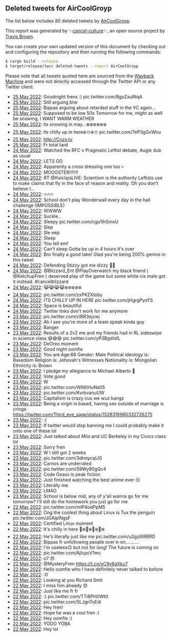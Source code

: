 ## Deleted tweets for AirCoolGroyp

The list below includes 80 deleted tweets by
[AirCoolGroyp](https://twitter.com/AirCoolGroyp).



This report was generated by ✨[cancel-culture](https://github.com/travisbrown/cancel-culture)✨,
an open source project by [Travis Brown](https://twitter.com/travisbrown).

You can create your own updated version of this document by checking out and configuring the
repository and then running the following commands:

```bash
$ cargo build --release
$ target/release/twcc deleted-tweets --report AirCoolGroyp
```

Please note that all tweets quoted here are sourced from the
[Wayback Machine](https://web.archive.org) and were not directly accessed through the Twitter API or
any Twitter client.

* [25 May 2022](https://web.archive.org/web/20220525073007/https://twitter.com/AirCoolGroyp/status/1529329189672853504): Goodnight frens :) pic.twitter.com/8goZxuRtqA <!--1529329189672853504-->
* [25 May 2022](https://web.archive.org/web/20220525035003/https://twitter.com/AirCoolGroyp/status/1529308632327798785): Still arguing btw <!--1529308632327798785-->
* [25 May 2022](https://web.archive.org/web/20220525030907/https://twitter.com/AirCoolGroyp/status/1529298103748251651): Bippas arguing about retarded stuff in the VC again... <!--1529298103748251651-->
* [25 May 2022](https://web.archive.org/web/20220525021552/https://twitter.com/AirCoolGroyp/status/1529284912091643904): Supposed to be low 50s Tomorrow for me, might as well be snowing, I WANT WARM WEATHER <!--1529284912091643904-->
* [25 May 2022](https://web.archive.org/web/20220525020145/https://twitter.com/AirCoolGroyp/status/1529281150501502982): its snowing in may...❄️❄️❄️❄️❄️❄️ <!--1529281150501502982-->
* [25 May 2022](https://web.archive.org/web/20220525015240/https://twitter.com/AirCoolGroyp/status/1529279110438084608): its chilly up in here❄️☃️❄️☃️ pic.twitter.com/7eP3gGxWnu <!--1529279110438084608-->
* [25 May 2022](https://web.archive.org/web/20220525001158/https://twitter.com/AirCoolGroyp/status/1529253596876918792): http://Cozy.tv <!--1529253596876918792-->
* [25 May 2022](https://web.archive.org/web/20220525000155/https://twitter.com/AirCoolGroyp/status/1529251333252997122): Fr total tard <!--1529251333252997122-->
* [24 May 2022](https://web.archive.org/web/20220524235214/https://twitter.com/AirCoolGroyp/status/1529248916310458369): Watched the RFC v Pragmatic Leftist debate, Augie dub as usual <!--1529248916310458369-->
* [24 May 2022](https://web.archive.org/web/20220524232426/https://twitter.com/AirCoolGroyp/status/1529241757057155073): LETS GO <!--1529241757057155073-->
* [24 May 2022](https://web.archive.org/web/20220524224858/https://twitter.com/AirCoolGroyp/status/1529232894002094081): Apparently a cross dressing one too 💀 <!--1529232894002094081-->
* [24 May 2022](https://web.archive.org/web/20220524221739/https://twitter.com/AirCoolGroyp/status/1529224921217486854): MOOGSTER!!!!!!! <!--1529224921217486854-->
* [24 May 2022](https://web.archive.org/web/20220524221518/https://twitter.com/AirCoolGroyp/status/1529224548582924289): RT @KaiclipsLIVE: Scientism is the authority Leftists use to make claims that fly in the face of reason and reality. Oh you don’t believe t… <!--1529224548582924289-->
* [24 May 2022](https://web.archive.org/web/20220524192852/https://twitter.com/AirCoolGroyp/status/1529182578149838848): 🔥🔥🔥 <!--1529182578149838848-->
* [24 May 2022](https://web.archive.org/web/20220524161420/https://twitter.com/AirCoolGroyp/status/1529132454682009600): School don't play Wonderwall every day in the hall challenge (IMPOSSIBLE) <!--1529132454682009600-->
* [24 May 2022](https://web.archive.org/web/20220524151319/https://twitter.com/AirCoolGroyp/status/1529118113823920129): WWWW <!--1529118113823920129-->
* [24 May 2022](https://web.archive.org/web/20220524114538/https://twitter.com/AirCoolGroyp/status/1529065947390169089): Suckle... <!--1529065947390169089-->
* [24 May 2022](https://web.archive.org/web/20220524060914/https://twitter.com/AirCoolGroyp/status/1528981388380323840): Sleepy pic.twitter.com/cgu1IhSmxU <!--1528981388380323840-->
* [24 May 2022](https://web.archive.org/web/20220524060859/https://twitter.com/AirCoolGroyp/status/1528981305349787650): Slep <!--1528981305349787650-->
* [24 May 2022](https://web.archive.org/web/20220524060902/https://twitter.com/AirCoolGroyp/status/1528981275024969728): Sle eep <!--1528981275024969728-->
* [24 May 2022](https://web.archive.org/web/20220524060900/https://twitter.com/AirCoolGroyp/status/1528981249020289025): Sleep <!--1528981249020289025-->
* [24 May 2022](https://web.archive.org/web/20220524060854/https://twitter.com/AirCoolGroyp/status/1528981164890923008): You tell em! <!--1528981164890923008-->
* [24 May 2022](https://web.archive.org/web/20220524054757/https://twitter.com/AirCoolGroyp/status/1528976011035041793): Can't sleep Gotta be up in 4 hours It's over <!--1528976011035041793-->
* [24 May 2022](https://web.archive.org/web/20220524051228/https://twitter.com/AirCoolGroyp/status/1528967062625869824): Bro finally a good take! Glad you're being 200% genine in this tweet <!--1528967062625869824-->
* [24 May 2022](https://web.archive.org/web/20220524045153/https://twitter.com/AirCoolGroyp/status/1528961869322625026): Defending Stizzy got me dizzy 😵‍💫 <!--1528961869322625026-->
* [24 May 2022](https://web.archive.org/web/20220524041316/https://twitter.com/AirCoolGroyp/status/1528952138646360066): @Blizzard_Ent   @PlayOverwatch  my black friend ( @KetchupFren ) deserved play of the game but some white cis male got it instead.   #cancelblizzard <!--1528952138646360066-->
* [24 May 2022](https://web.archive.org/web/20220524025834/https://twitter.com/AirCoolGroyp/status/1528933262445498368): 😹😹😹😹❄️❄️❄️❄️❄️ <!--1528933262445498368-->
* [24 May 2022](https://web.archive.org/web/20220524021153/https://twitter.com/AirCoolGroyp/status/1528921582302806016): pic.twitter.com/zxPKZXtoby <!--1528921582302806016-->
* [24 May 2022](https://web.archive.org/web/20220524021422/https://twitter.com/AirCoolGroyp/status/1528920833455955969): ITS CHILLY UP IN HERE pic.twitter.com/jHgrgPysYS <!--1528920833455955969-->
* [24 May 2022](https://web.archive.org/web/20220524020049/https://twitter.com/AirCoolGroyp/status/1528918763927752706): Space is beautiful <!--1528918763927752706-->
* [24 May 2022](https://web.archive.org/web/20220524013336/https://twitter.com/AirCoolGroyp/status/1528912064559067136): Twitter links don't work for me anymore <!--1528912064559067136-->
* [23 May 2022](https://web.archive.org/web/20220523223751/https://twitter.com/AirCoolGroyp/status/1528867669738680321): pic.twitter.com/clBR3ejzwj <!--1528867669738680321-->
* [23 May 2022](https://web.archive.org/web/20220523223411/https://twitter.com/AirCoolGroyp/status/1528866796685897728): Ah I see you're more of a team speak kinda guy <!--1528866796685897728-->
* [23 May 2022](https://web.archive.org/web/20220523223037/https://twitter.com/AirCoolGroyp/status/1528865975755427840): Banger <!--1528865975755427840-->
* [23 May 2022](https://web.archive.org/web/20220523221059/https://twitter.com/AirCoolGroyp/status/1528860957686247424): Results of a 2v2 me and my friends had in RL sideswipe in science class  😅😅😅 pic.twitter.com/yP3BgdIsfL <!--1528860957686247424-->
* [23 May 2022](https://web.archive.org/web/20220523220141/https://twitter.com/AirCoolGroyp/status/1528858607080513536): DeOreo moment <!--1528858607080513536-->
* [23 May 2022](https://web.archive.org/web/20220523203859/https://twitter.com/AirCoolGroyp/status/1528837798018572288): Good night oomfie <!--1528837798018572288-->
* [23 May 2022](https://web.archive.org/web/20220523160006/https://twitter.com/AirCoolGroyp/status/1528767586166775808): You are  Age:68 Gender: Male Political ideology is: Basedism Religion is: Jehovah's Witnesses Nationality is: Mongolian Ethnicity is: Brown <!--1528767586166775808-->
* [23 May 2022](https://web.archive.org/web/20220523155741/https://twitter.com/AirCoolGroyp/status/1528766944433868802): I pledge my allegiance to Michael Alberto 🤚 <!--1528766944433868802-->
* [23 May 2022](https://web.archive.org/web/20220523153707/https://twitter.com/AirCoolGroyp/status/1528761954608852993): Vote good <!--1528761954608852993-->
* [23 May 2022](https://web.archive.org/web/20220523152632/https://twitter.com/AirCoolGroyp/status/1528759106974138371): W <!--1528759106974138371-->
* [23 May 2022](https://web.archive.org/web/20220523152304/https://twitter.com/AirCoolGroyp/status/1528758333603184640): pic.twitter.com/W66lHuNa05 <!--1528758333603184640-->
* [23 May 2022](https://web.archive.org/web/20220523151904/https://twitter.com/AirCoolGroyp/status/1528757212151177221): pic.twitter.com/KvrbvanuUW <!--1528757212151177221-->
* [23 May 2022](https://web.archive.org/web/20220523151840/https://twitter.com/AirCoolGroyp/status/1528757092064034816): Capitalism is crazy cus we wuz kangz <!--1528757092064034816-->
* [23 May 2022](https://web.archive.org/web/20220523151129/https://twitter.com/AirCoolGroyp/status/1528755311351324673): Being a virgin is based, having sex outside of marriage is cringe https://twitter.com/Third_eye_sage/status/1528316960332726275 <!--1528755311351324673-->
* [23 May 2022](https://web.archive.org/web/20220523145408/https://twitter.com/AirCoolGroyp/status/1528751073296531457): :( <!--1528751073296531457-->
* [23 May 2022](https://web.archive.org/web/20220523144809/https://twitter.com/AirCoolGroyp/status/1528749326264160260): If twitter would stop banning me I could probably make it onto one of these lol <!--1528749326264160260-->
* [23 May 2022](https://web.archive.org/web/20220523134016/https://twitter.com/AirCoolGroyp/status/1528732298711113731): Just talked about Milo and UC Berkeley in my Civics class lol <!--1528732298711113731-->
* [23 May 2022](https://web.archive.org/web/20220523125125/https://twitter.com/AirCoolGroyp/status/1528720044120760321): Sorry fren <!--1528720044120760321-->
* [23 May 2022](https://web.archive.org/web/20220523124819/https://twitter.com/AirCoolGroyp/status/1528719214818873346): W I still got 2 weeks <!--1528719214818873346-->
* [23 May 2022](https://web.archive.org/web/20220523113053/https://twitter.com/AirCoolGroyp/status/1528699806767583236): pic.twitter.com/3dtmycqlJG <!--1528699806767583236-->
* [23 May 2022](https://web.archive.org/web/20220523053629/https://twitter.com/AirCoolGroyp/status/1528610725790351360): Carnos are underrated <!--1528610725790351360-->
* [23 May 2022](https://web.archive.org/web/20220523054713/https://twitter.com/AirCoolGroyp/status/1528609572449042432): pic.twitter.com/59Wy90gQc4 <!--1528609572449042432-->
* [23 May 2022](https://web.archive.org/web/20220523053045/https://twitter.com/AirCoolGroyp/status/1528609241212362754): Code Geass is peak fiction <!--1528609241212362754-->
* [23 May 2022](https://web.archive.org/web/20220523052802/https://twitter.com/AirCoolGroyp/status/1528608456013398016): Just finished watching the best anime ever 😔 <!--1528608456013398016-->
* [23 May 2022](https://web.archive.org/web/20220523045936/https://twitter.com/AirCoolGroyp/status/1528601467044646913): Literally me <!--1528601467044646913-->
* [23 May 2022](https://web.archive.org/web/20220523035448/https://twitter.com/AirCoolGroyp/status/1528585162082099201): LMAO <!--1528585162082099201-->
* [23 May 2022](https://web.archive.org/web/20220523014310/https://twitter.com/AirCoolGroyp/status/1528552012668882944): School is below mid, any of y'all wanna go for me tomorrow? I'll still do the homework you just go for me <!--1528552012668882944-->
* [22 May 2022](https://web.archive.org/web/20220522230736/https://twitter.com/AirCoolGroyp/status/1528512781531725829): pic.twitter.com/mIP4odPpM5 <!--1528512781531725829-->
* [22 May 2022](https://web.archive.org/web/20220522220453/https://twitter.com/AirCoolGroyp/status/1528496970003775488): Ong the coolest thing about Linux is Tux the penguin pic.twitter.com/JGAlplNgsF <!--1528496970003775488-->
* [22 May 2022](https://web.archive.org/web/20220522213457/https://twitter.com/AirCoolGroyp/status/1528489501970030592): Certified Linux moment <!--1528489501970030592-->
* [22 May 2022](https://web.archive.org/web/20220522213049/https://twitter.com/AirCoolGroyp/status/1528488506091257865): It's chilly in here 🥶❄️🥶❄️🥶❄️🥶❄️ <!--1528488506091257865-->
* [22 May 2022](https://web.archive.org/web/20220522195156/https://twitter.com/AirCoolGroyp/status/1528463509784346625): He's literally just like me pic.twitter.com/u2gz6IRBRD <!--1528463509784346625-->
* [22 May 2022](https://web.archive.org/web/20220522193650/https://twitter.com/AirCoolGroyp/status/1528459822194106370): Bippas fr unfollowing people over k-on........... <!--1528459822194106370-->
* [22 May 2022](https://web.archive.org/web/20220522185429/https://twitter.com/AirCoolGroyp/status/1528449179860738052): I'm useless😔 but not for long! The future is coming on <!--1528449179860738052-->
* [22 May 2022](https://web.archive.org/web/20220522184558/https://twitter.com/AirCoolGroyp/status/1528446913065979905): pic.twitter.com/AjIcpcV1mc <!--1528446913065979905-->
* [22 May 2022](https://web.archive.org/web/20220522184144/https://twitter.com/AirCoolGroyp/status/1528445873315024896): o7 😞 <!--1528445873315024896-->
* [22 May 2022](https://web.archive.org/web/20220522182724/https://twitter.com/AirCoolGroyp/status/1528442419968188418): @MysteryFren https://t.co/yC9v6aXku7 <!--1528442419968188418-->
* [22 May 2022](https://web.archive.org/web/20220522172229/https://twitter.com/AirCoolGroyp/status/1528426002916990976): Hello oomfie who I have definitely never talked to before <!--1528426002916990976-->
* [22 May 2022](https://web.archive.org/web/20220522171953/https://twitter.com/AirCoolGroyp/status/1528425393295872001): :0 <!--1528425393295872001-->
* [22 May 2022](https://web.archive.org/web/20220522171955/https://twitter.com/AirCoolGroyp/status/1528425353244561408): Looking at you Richard Smit <!--1528425353244561408-->
* [22 May 2022](https://web.archive.org/web/20220522162755/https://twitter.com/AirCoolGroyp/status/1528412119527481344): I miss him already 😞 <!--1528412119527481344-->
* [22 May 2022](https://web.archive.org/web/20220522162610/https://twitter.com/AirCoolGroyp/status/1528411683517079554): Just like me fr fr <!--1528411683517079554-->
* [22 May 2022](https://web.archive.org/web/20220522050246/https://twitter.com/AirCoolGroyp/status/1528239689983217665): :) pic.twitter.com/TTi8PH0Wt0 <!--1528239689983217665-->
* [22 May 2022](https://web.archive.org/web/20220522042654/https://twitter.com/AirCoolGroyp/status/1528230765724573696): pic.twitter.com/SLJgnTsEdi <!--1528230765724573696-->
* [22 May 2022](https://web.archive.org/web/20220522042333/https://twitter.com/AirCoolGroyp/status/1528229893082947600): Hey fren! <!--1528229893082947600-->
* [22 May 2022](https://web.archive.org/web/20220522042223/https://twitter.com/AirCoolGroyp/status/1528229684705734661): Hope he was a cool fren :) <!--1528229684705734661-->
* [22 May 2022](https://web.archive.org/web/20220522042809/https://twitter.com/AirCoolGroyp/status/1528228577065541634): Hey oomfie :) <!--1528228577065541634-->
* [22 May 2022](https://web.archive.org/web/20220522041722/https://twitter.com/AirCoolGroyp/status/1528228315248705539): YOOO YOBA <!--1528228315248705539-->
* [22 May 2022](https://web.archive.org/web/20220522041640/https://twitter.com/AirCoolGroyp/status/1528228177667031041): Hey lol <!--1528228177667031041-->
